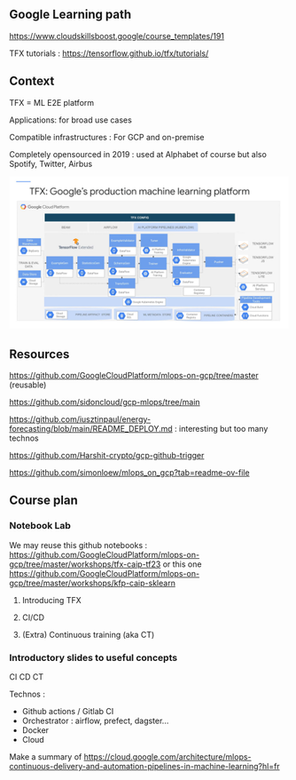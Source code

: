 ## Google Learning path

https://www.cloudskillsboost.google/course_templates/191

TFX tutorials : https://tensorflow.github.io/tfx/tutorials/

## Context

TFX = ML E2E platform 

Applications: for broad use cases

Compatible infrastructures : For GCP and on-premise

Completely opensourced in 2019 : used at Alphabet of course but also Spotify, Twitter, Airbus

![alt text](image.png)

## Resources

https://github.com/GoogleCloudPlatform/mlops-on-gcp/tree/master (reusable)

https://github.com/sidoncloud/gcp-mlops/tree/main

https://github.com/iusztinpaul/energy-forecasting/blob/main/README_DEPLOY.md : interesting but too many technos

https://github.com/Harshit-crypto/gcp-github-trigger

https://github.com/simonloew/mlops_on_gcp?tab=readme-ov-file


## Course plan

### Notebook Lab

We may reuse this github notebooks : https://github.com/GoogleCloudPlatform/mlops-on-gcp/tree/master/workshops/tfx-caip-tf23
or this one https://github.com/GoogleCloudPlatform/mlops-on-gcp/tree/master/workshops/kfp-caip-sklearn

1. Introducing TFX

2. CI/CD

3. (Extra) Continuous training (aka CT)

### Introductory slides to useful concepts

CI
CD
CT 

Technos :
- Github actions / Gitlab CI
- Orchestrator : airflow, prefect, dagster...
- Docker
- Cloud

Make a summary of https://cloud.google.com/architecture/mlops-continuous-delivery-and-automation-pipelines-in-machine-learning?hl=fr

